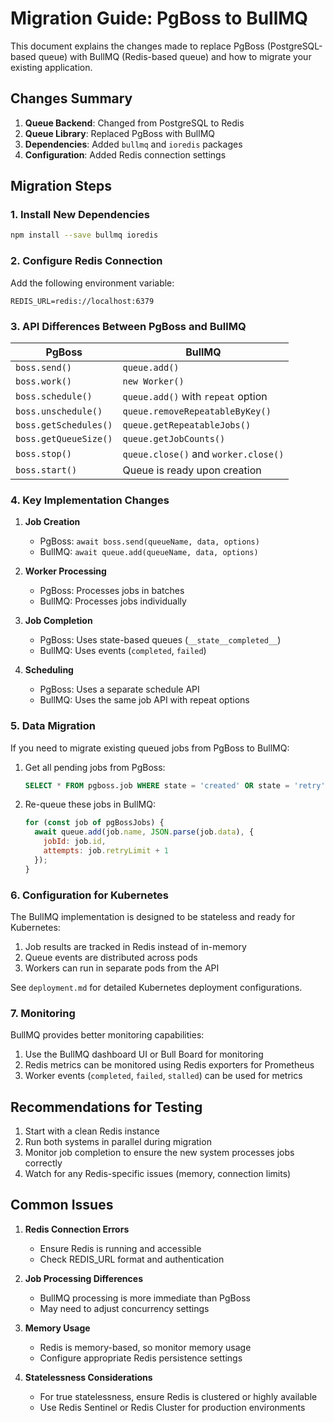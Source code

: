 # Migration Guide: PgBoss to BullMQ

This document explains the changes made to replace PgBoss (PostgreSQL-based queue) with BullMQ (Redis-based queue) and how to migrate your existing application.

## Changes Summary

1. **Queue Backend**: Changed from PostgreSQL to Redis
2. **Queue Library**: Replaced PgBoss with BullMQ
3. **Dependencies**: Added `bullmq` and `ioredis` packages
4. **Configuration**: Added Redis connection settings

## Migration Steps

### 1. Install New Dependencies

```bash
npm install --save bullmq ioredis
```

### 2. Configure Redis Connection

Add the following environment variable:

```
REDIS_URL=redis://localhost:6379
```

### 3. API Differences Between PgBoss and BullMQ

| PgBoss                  | BullMQ                                |
|-------------------------|---------------------------------------|
| `boss.send()`           | `queue.add()`                         |
| `boss.work()`           | `new Worker()`                        |
| `boss.schedule()`       | `queue.add()` with `repeat` option    |
| `boss.unschedule()`     | `queue.removeRepeatableByKey()`       |
| `boss.getSchedules()`   | `queue.getRepeatableJobs()`           |
| `boss.getQueueSize()`   | `queue.getJobCounts()`                |
| `boss.stop()`           | `queue.close()` and `worker.close()`  |
| `boss.start()`          | Queue is ready upon creation          |

### 4. Key Implementation Changes

1. **Job Creation**
   - PgBoss: `await boss.send(queueName, data, options)`
   - BullMQ: `await queue.add(queueName, data, options)`

2. **Worker Processing**
   - PgBoss: Processes jobs in batches
   - BullMQ: Processes jobs individually

3. **Job Completion**
   - PgBoss: Uses state-based queues (`__state__completed__`)
   - BullMQ: Uses events (`completed`, `failed`)

4. **Scheduling**
   - PgBoss: Uses a separate schedule API
   - BullMQ: Uses the same job API with repeat options

### 5. Data Migration

If you need to migrate existing queued jobs from PgBoss to BullMQ:

1. Get all pending jobs from PgBoss:
   ```sql
   SELECT * FROM pgboss.job WHERE state = 'created' OR state = 'retry';
   ```

2. Re-queue these jobs in BullMQ:
   ```javascript
   for (const job of pgBossJobs) {
     await queue.add(job.name, JSON.parse(job.data), {
       jobId: job.id,
       attempts: job.retryLimit + 1
     });
   }
   ```

### 6. Configuration for Kubernetes

The BullMQ implementation is designed to be stateless and ready for Kubernetes:

1. Job results are tracked in Redis instead of in-memory
2. Queue events are distributed across pods
3. Workers can run in separate pods from the API

See `deployment.md` for detailed Kubernetes deployment configurations.

### 7. Monitoring

BullMQ provides better monitoring capabilities:

1. Use the BullMQ dashboard UI or Bull Board for monitoring
2. Redis metrics can be monitored using Redis exporters for Prometheus
3. Worker events (`completed`, `failed`, `stalled`) can be used for metrics

## Recommendations for Testing

1. Start with a clean Redis instance
2. Run both systems in parallel during migration
3. Monitor job completion to ensure the new system processes jobs correctly
4. Watch for any Redis-specific issues (memory, connection limits)

## Common Issues

1. **Redis Connection Errors**
   - Ensure Redis is running and accessible
   - Check REDIS_URL format and authentication

2. **Job Processing Differences**
   - BullMQ processing is more immediate than PgBoss
   - May need to adjust concurrency settings

3. **Memory Usage**
   - Redis is memory-based, so monitor memory usage
   - Configure appropriate Redis persistence settings

4. **Statelessness Considerations**
   - For true statelessness, ensure Redis is clustered or highly available
   - Use Redis Sentinel or Redis Cluster for production environments 